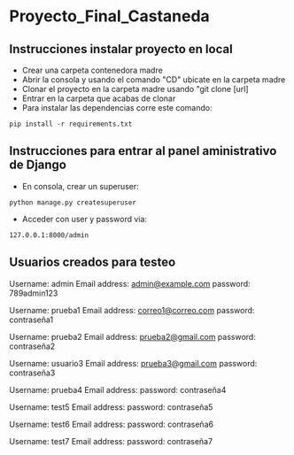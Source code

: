 # Proyecto_Final_Castaneda

## Instrucciones instalar proyecto en local
+ Crear una carpeta contenedora madre
+ Abrir la consola y usando el comando "CD" ubicate en la carpeta madre
+ Clonar el proyecto en la carpeta madre usando "git clone [url]
+ Entrar en la carpeta que acabas de clonar
+ Para instalar las dependencias corre este comando:

```
pip install -r requirements.txt
```

## Instrucciones para entrar al panel aministrativo de Django
+ En consola, crear un superuser:
```
python manage.py createsuperuser
```
+ Acceder con user y password via:
```
127.0.0.1:8000/admin
```
## Usuarios creados para testeo
Username: admin
Email address: admin@example.com
password: 789admin123

Username: prueba1
Email address: correo1@correo.com
password: contraseña1

Username: prueba2
Email address: prueba2@gmail.com
password: contraseña2

Username: usuario3
Email address: prueba3@gmail.com
password: contraseña3

Username: prueba4
Email address: 
password: contraseña4

Username: test5
Email address: 
password: contraseña5

Username: test6
Email address: 
password: contraseña6

Username: test7
Email address: 
password: contraseña7
